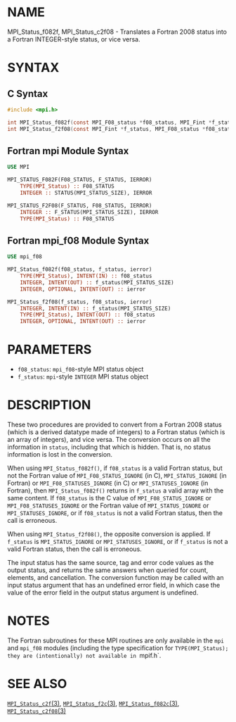 # NAME

MPI_Status_f082f, MPI_Status_c2f08 - Translates a Fortran 2008 status into a Fortran INTEGER-style status, or vice versa.

# SYNTAX

## C Syntax

```c
#include <mpi.h>

int MPI_Status_f082f(const MPI_F08_status *f08_status, MPI_Fint *f_status)
int MPI_Status_f2f08(const MPI_Fint *f_status, MPI_F08_status *f08_status)
```

## Fortran mpi Module Syntax

```fortran
USE MPI

MPI_STATUS_F082F(F08_STATUS, F_STATUS, IERROR)
    TYPE(MPI_Status) :: F08_STATUS
    INTEGER :: STATUS(MPI_STATUS_SIZE), IERROR

MPI_STATUS_F2F08(F_STATUS, F08_STATUS, IERROR)
    INTEGER :: F_STATUS(MPI_STATUS_SIZE), IERROR
    TYPE(MPI_Status) :: F08_STATUS
```

## Fortran mpi_f08 Module Syntax

```fortran
USE mpi_f08

MPI_Status_f082f(f08_status, f_status, ierror)
    TYPE(MPI_Status), INTENT(IN) :: f08_status
    INTEGER, INTENT(OUT) :: f_status(MPI_STATUS_SIZE)
    INTEGER, OPTIONAL, INTENT(OUT) :: ierror

MPI_Status_f2f08(f_status, f08_status, ierror)
    INTEGER, INTENT(IN) :: f_status(MPI_STATUS_SIZE)
    TYPE(MPI_Status), INTENT(OUT) :: f08_status
    INTEGER, OPTIONAL, INTENT(OUT) :: ierror
```

# PARAMETERS

* `f08_status`: `mpi_f08`-style MPI status object
* `f_status`: `mpi`-style `INTEGER` MPI status object

# DESCRIPTION

These two procedures are provided to convert from a Fortran 2008
status (which is a derived datatype made of integers) to a Fortran
status (which is an array of integers), and vice versa. The conversion
occurs on all the information in `status`, including that which is
hidden. That is, no status information is lost in the conversion.

When using `MPI_Status_f082f()`, if `f08_status` is a valid Fortran
status, but not the Fortran value of `MPI_F08_STATUS_IGNORE` (in C),
`MPI_STATUS_IGNORE` (in Fortran) or `MPI_F08_STATUSES_IGNORE` (in C)
or `MPI_STATUSES_IGNORE` (in Fortran), then `MPI_Status_f082f()`
returns in `f_status` a valid array with the same content. If
`f08_status` is the C value of `MPI_F08_STATUS_IGNORE` or
`MPI_F08_STATUSES_IGNORE` or the Fortran value of `MPI_STATUS_IGNORE`
or `MPI_STATUSES_IGNORE`, or if `f08_status` is not a valid Fortran
status, then the call is erroneous.

When using `MPI_Status_f2f08()`, the opposite conversion is
applied. If `f_status` is `MPI_STATUS_IGNORE` or
`MPI_STATUSES_IGNORE`, or if `f_status` is not a valid Fortran status,
then the call is erroneous.

The input status has the same source, tag and error code values as the
output status, and returns the same answers when queried for count,
elements, and cancellation. The conversion function may be called with
an input status argument that has an undefined error field, in which
case the value of the error field in the output status argument is
undefined.

# NOTES

The Fortran subroutines for these MPI routines are only available in
the `mpi` and `mpi_f08` modules (including the type specification for
`TYPE(MPI_Status); they are (intentionally) not available in `mpif.h`.

# SEE ALSO

[`MPI_Status_c2f`(3)](MPI_Status_c2f.html),
[`MPI_Status_f2c`(3)](MPI_Status_c2f.html),
[`MPI_Status_f082c`(3)](MPI_Status_f082c.html),
[`MPI_Status_c2f08`(3)](MPI_Status_c2f08.html)
